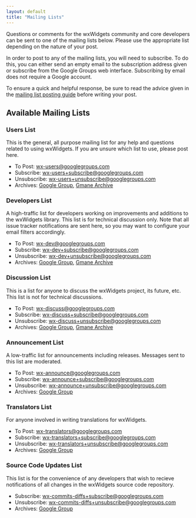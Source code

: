 ```yaml
---
layout: default
title: "Mailing Lists"
---
```


Questions or comments for the wxWidgets community and core developers can be
sent to one of the mailing lists below. Please use the appropriate list
depending on the nature of your post.

In order to post to any of the mailing lists, you will need to subscribe. To do
this, you can either send an empty email to the subscription address given or
subscribe from the Google Groups web interface. Subscribing by email does not
require a Google account.

To ensure a quick and helpful response, be sure to read the advice given in the
[mailing list posting guide][1] before writing your post.

[1]: /support/mailing-lists/guide/


## Available Mailing Lists

### Users List

This is the general, all purpose mailing list for any help and questions
related to using wxWidgets. If you are unsure which list to use, please post
here.

* To Post: <wx-users@googlegroups.com>
* Subscribe: <wx-users+subscribe@googlegroups.com>
* Unsubscribe: <wx-users+unsubscribe@googlegroups.com>
* Archives: [Google Group][wx-users-group], [Gmane Archive][wx-users-gmane]

[wx-users-group]: https://groups.google.com/forum/?fromgroups#!forum/wx-users
[wx-users-gmane]: http://dir.gmane.org/gmane.comp.lib.wxwindows.general

### Developers List

A high-traffic list for developers working on improvements and additions to the
wxWidgets library. This list is for technical discussion only. Note that all
issue tracker notifications are sent here, so you may want to configure your
email filters accordingly.

* To Post: <wx-dev@googlegroups.com>
* Subscribe: <wx-dev+subscribe@googlegroups.com>
* Unsubscribe: <wx-dev+unsubscribe@googlegroups.com>
* Archives: [Google Group][wx-dev-group], [Gmane Archive][wx-dev-gmane]

[wx-dev-group]: https://groups.google.com/forum/?fromgroups#!forum/wx-dev
[wx-dev-gmane]: http://dir.gmane.org/gmane.comp.lib.wxwidgets.devel

### Discussion List

This is a list for anyone to discuss the wxWidgets project, its future, etc.
This list is not for technical discussions.

* To Post: <wx-discuss@googlegroups.com>
* Subscribe: <wx-discuss+subscribe@googlegroups.com>
* Unsubscribe: <wx-discuss+unsubscribe@googlegroups.com>
* Archives: [Google Group][wx-discuss-group], [Gmane Archive][wx-discuss-gmane]

[wx-discuss-group]: https://groups.google.com/forum/?fromgroups#!forum/wx-discuss
[wx-discuss-gmane]: http://dir.gmane.org/gmane.comp.lib.wxwidgets.discuss

### Announcement List

A low-traffic list for announcements including releases. Messages sent to this
list are moderated.

* To Post: <wx-announce@googlegroups.com>
* Subscribe: <wx-announce+subscribe@googlegroups.com>
* Unsubscribe: <wx-announce+unsubscribe@googlegroups.com>
* Archives: [Google Group][wx-announce-group]

[wx-announce-group]: https://groups.google.com/forum/?fromgroups#!forum/wx-announce

### Translators List

For anyone involved in writing translations for wxWidgets.

* To Post: <wx-translators@googlegroups.com>
* Subscribe: <wx-translators+subscribe@googlegroups.com>
* Unsubscribe: <wx-translators+unsubscribe@googlegroups.com>
* Archives: [Google Group][wx-translators-group]

[wx-translators-group]: https://groups.google.com/forum/?fromgroups#!forum/wx-translators

### Source Code Updates List

This list is for the convenience of any developers that wish to recieve
notifications of all changes in the wxWidgets source code repository.

* Subscribe: <wx-commits-diffs+subscribe@googlegroups.com>
* Unsubscribe: <wx-commits-diffs+unsubscribe@googlegroups.com>
* Archives: [Google Group][wx-commits-diffs-group]

[wx-commits-diffs-group]: https://groups.google.com/forum/?fromgroups#!forum/wx-commits-diffs
